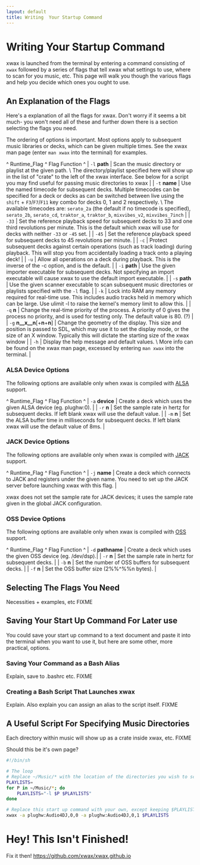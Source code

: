 ```yaml
---
layout: default
title: Writing  Your Startup Command
---
```


# Writing Your Startup Command

xwax is launched from the terminal by entering a command consisting of `xwax` followed by a series of flags that tell xwax what settings to use, where to scan for you music, etc. This page will walk you though the various flags and help you decide which ones you ought to use.

## An Explanation of the Flags

Here's a explanation of all the flags for xwax. Don't worry if it seems a bit much- you won't need all of these and further down there is a section selecting the flags you need.

The ordering of options is important. Most options apply to subsequent music libraries or decks, which can be given multiple times. See the xwax man page (enter `man xwax` into the terminal) for examples.

^ Runtime_Flag ^ Flag Function ^
| `-l` __path__ | Scan the music directory or playlist at the given path. \\ The directory/playlist specified here will show up in the list of "crate" to the left of the xwax interface. See below for a script you may find useful for passing music directories to xwax |
| `-t` __name__ | Use the named timecode for subsequent decks. Multiple timecodes can be specified for a deck or decks as can be switched between live using the `shift` + `F3`/`F7`/`F11` key combo for decks 0, 1 and 2 respectively. \\ The available timecodes are: `serato_2a` (the default if no timecode is specified), `serato_2b`, `serato_cd`, `traktor_a`, `traktor_b`, `mixvibes_v2`, `mixvibes_7inch` |
| `-33` | Set the reference playback speed for subsequent decks to 33 and one third revolutions per minute. This is the default which xwax will use for decks with neither `-33` or `-45` set. |
| `-45` | Set the reference playback speed for subsequent decks to 45 revolutions per minute. |
| `-c` | Protect subsequent decks against certain operations (such as track loading) during playback. This will stop you from accidentally loading a track onto a playing deck! |
| `-u` | Allow all operations on a deck during playback. This is the inverse of the -c option, and is the default. |
| `-i` __path__ | Use the given importer executable for subsequent decks. Not specifying an import executable will cause xwax to use the default import executable. |
| `-s` __path__ | Use the given scanner executable to scan subsequent music directories or playlists specified with the `-l` flag. |
| `-k` | Lock  into RAM any memory required for real-time use.  This includes audio tracks held in memory which can be large.  Use ulimit -l to raise the kernel's memory limit to allow this. |
| `-q` __n__ | Change the real-time priority of the process. A priority of 0 gives the process no priority, and is used for testing only. The default value is 80. (?) |
| `-g` __n__x__n__[+__n__+__n__] | Change the geometry of the display. This size and position is passed to SDL, which may use it to set the display mode, or the size of an X window. Typically this will dictate the starting size of the xwax window |
| `-h` | Display the help message and default values. \\ More info can be found on the xwax man page, excessed by entering `man xwax` into the terminal. |

### ALSA Device Options

The following options are available only when xwax is compiled with [ALSA](http://www.alsa-project.org/main/index.php/Main_Page) support.

^ Runtime_Flag ^ Flag Function ^
| `-a` __device__ | Create a deck which uses the given ALSA device (eg. plughw:0). |
| `-r` __n__ | Set the sample rate in hertz for subsequent decks. If left blank xwax will use the default value. |
| `-m` __n__ | Set the ALSA buffer time in milliseconds for subsequent decks. If left blank xwax will use the default value of 8ms. |

### JACK Device Options

The following options are available only when xwax is compiled with [JACK](http://jackaudio.org/) support.

^ Runtime_Flag ^ Flag Function ^
| `-j` __name__ | Create a deck which connects to JACK and registers under the given name. You need to set up the JACK server before launching xwax with this flag. |

xwax does not set the sample rate for JACK devices; it uses the sample rate given in the global JACK configuration.

### OSS Device Options

The following options are available only when xwax is compiled with [OSS](http://en.wikipedia.org/wiki/Open_Sound_System) support.

^ Runtime_Flag ^ Flag Function ^
| `-d` __pathname__ | Create a deck which uses the given OSS device (eg. /dev/dsp).|
| `-r` __n__ | Set the sample rate in hertz for subsequent decks. |
| `-b` __n__ | Set the number of OSS buffers for subsequent decks. |
| `-f` __n__ | Set the OSS buffer size (2%%^%%n bytes). |

## Selecting The Flags You Need

Necessities + examples, etc FIXME

## Saving Your Start Up Command For Later use

You could save your start up command to a text document and paste it into the terminal when you want to use it, but here are some other, more practical, options.

### Saving Your Command as a Bash Alias

Explain, save to .bashrc etc. FIXME

### Creating a Bash Script That Launches xwax

Explain. Also explain you can assign an alias to the script itself. FIXME

## A Useful Script For Specifying Music Directories

Each directory within music will show up as a crate inside xwax, etc. FIXME

Should this be it's own page?

```bash
#!/bin/sh

# The loop
# Replace ~/Music/* with the location of the directories you wish to scan FIXME
PLAYLISTS=
for P in ~/Music/*; do
    PLAYLISTS="-l $P $PLAYLISTS"
done

# Replace this start up command with your own, except keeping $PLAYLISTS in place of the -l flag
xwax -a plughw:Audio4DJ,0,0 -a plughw:Audio4DJ,0,1 $PLAYLISTS
```


# Hey! This Isn't Finished!

Fix it then! https://github.com/xwax/xwax.github.io

